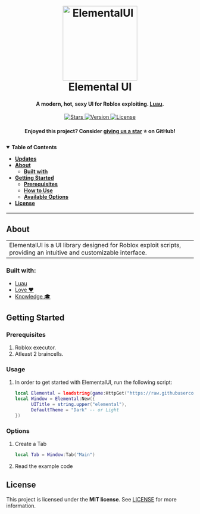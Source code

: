 <h1 align="center">
  <br>
  <a href="https://github.com/spxnso/ElementalUI">
    <img src="https://www.lua.org/images/luaa.gif" alt="ElementalUI" width="200">
  </a>
  <br>
  Elemental UI
  <br>
  <h4 align="center">
    A modern, hot, sexy UI for Roblox exploiting.
    <a href="https://luau.org/" target="_blank">Luau</a>.
  </h4>
</h1>

<p align="center">
  <a href="https://github.com/spxnso/ElementalUI/stargazers">
    <img src="https://img.shields.io/github/stars/spxnso/ElementalUI?color=%232C2D72" alt="Stars">
  </a>
  <a href="https://github.com/spxnso/ElementalUI/readme.md">
    <img src="https://img.shields.io/badge/version-1.0.1-%232C2D72" alt="Version">
  </a>
  <a href="https://github.com/spxnso/ElementalUI/LICENSE">
    <img src="https://img.shields.io/github/license/spxnso/ElementalUI?color=%232C2D72" alt="License">
  </a>
</p>

<p align="center">
  <h4 align="center">
    Enjoyed this project? Consider
    <a href="https://github.com/spxnso/ElementalUI/stargazers">giving us a star</a> ⭐ on GitHub!
  </h4>
</p>

<h4 align="left">
  <details open="open">
    <summary>Table of Contents</summary>
    <ul>
      <li><a href="#updates">Updates</a>
      <li><a href="#about">About</a>
        <ul>
          <li><a href="#built-with">Built with</a></li>
        </ul>
      </li>
      <li><a href="#getting-started">Getting Started</a>
        <ul>
          <li><a href="#prerequisites">Prerequisites</a></li>
          <li><a href="#usage">How to Use</a></li>
          <li><a href="#options">Available Options</a></li>
        </ul>
      </li>
      <li><a href="#license">License</a></li>
    </ul>
  </details>
</h4>

---

## About

<table>
  <tr>
    <td>
      ElementalUI is a UI library designed for Roblox exploit scripts, providing an intuitive and customizable interface.
    </td>
  </tr>
</table>

### Built with:
- [Luau](https://luau.org/)
- [Love ❤️](https://c.tenor.com/kq7GyBPPIj0AAAAd/tenor.gif)
- [Knowledge 🎓](https://chatgpt.com)


## Getting Started

### Prerequisites

1. Roblox executor.
2. Atleast 2 braincells.

### Usage

1. In order to get started with ElementalUI, run the following script:

   ```lua
   local Elemental = loadstring(game:HttpGet("https://raw.githubusercontent.com/spxnso/ElementalUI/refs/heads/main/source.lua"))()
   local Window = Elemental:New({
         UITitle = string.upper("elemental"),
         DefaultTheme = "Dark" -- or Light
   })
   ```

### Options
1. Create a Tab

   ```lua
   local Tab = Window:Tab("Main")
   ```
3. Read the example code

## License

This project is licensed under the **MIT license**.
See [LICENSE](LICENSE) for more information.
